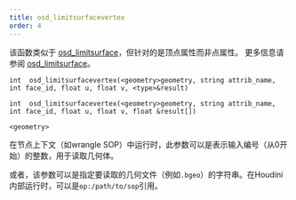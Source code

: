 ```yaml
---
title: osd_limitsurfacevertex
order: 4
---
```


该函数类似于 [osd_limitsurface](osd_limitsurface.html "使用Open Subdiv在细分极限曲面上评估点属性。")，但针对的是顶点属性而非点属性。
更多信息请参阅 [osd_limitsurface](osd_limitsurface.html "使用Open Subdiv在细分极限曲面上评估点属性。")。

`int  osd_limitsurfacevertex(<geometry>geometry, string attrib_name, int face_id, float u, float v, <type>&result)`

`int  osd_limitsurfacevertex(<geometry>geometry, string attrib_name, int face_id, float u, float v, float &result[])`

`<geometry>`

在节点上下文（如wrangle SOP）中运行时，此参数可以是表示输入编号（从0开始）的整数，用于读取几何体。

或者，该参数可以是指定要读取的几何文件（例如`.bgeo`）的字符串。在Houdini内部运行时，可以是`op:/path/to/sop`引用。